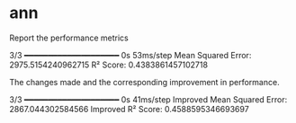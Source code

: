 # ann
Report the performance metrics


3/3 ━━━━━━━━━━━━━━━━━━━━ 0s 53ms/step
Mean Squared Error: 2975.5154240962715
R² Score: 0.4383861457102718



The changes made and the corresponding improvement in performance.


3/3 ━━━━━━━━━━━━━━━━━━━━ 0s 41ms/step
Improved Mean Squared Error: 2867.044302584566
Improved R² Score: 0.4588595346693697
